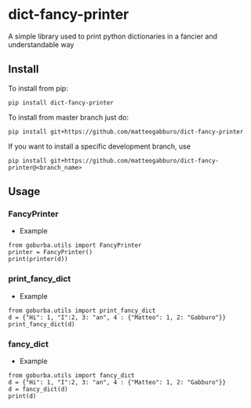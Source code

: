 # dict-fancy-printer
A simple library used to print python dictionaries in a fancier and understandable way 


## Install

To install from pip:
```
pip install dict-fancy-printer
```

To install from master branch just do:
```
pip install git+https://github.com/matteogabburo/dict-fancy-printer
```

If you want to install a specific development branch, use
```
pip install git+https://github.com/matteogabburo/dict-fancy-printer@<branch_name>
```

## Usage

### FancyPrinter
- Example
```
from goburba.utils import FancyPrinter
printer = FancyPrinter()
print(printer(d))
```

### print_fancy_dict
- Example
```
from goburba.utils import print_fancy_dict
d = {"Hi": 1, "I":2, 3: "an", 4 : {"Matteo": 1, 2: "Gabburo"}}
print_fancy_dict(d)
```

### fancy_dict
- Example
```
from goburba.utils import fancy_dict
d = {"Hi": 1, "I":2, 3: "an", 4 : {"Matteo": 1, 2: "Gabburo"}}
d = fancy_dict(d)
print(d)
```